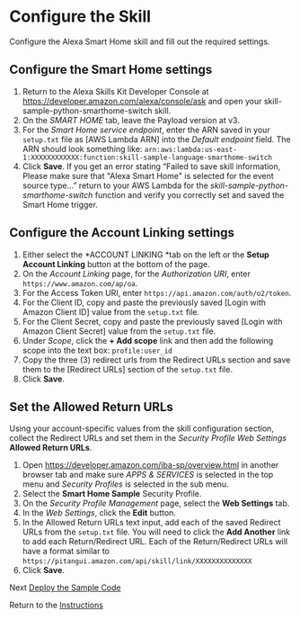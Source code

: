 # Configure the Skill

Configure the Alexa Smart Home skill and fill out the required settings.

## Configure the Smart Home settings

1. Return to the Alexa Skills Kit Developer Console at https://developer.amazon.com/alexa/console/ask and open your skill-sample-python-smarthome-switch skill.
2. On the *SMART HOME* tab, leave the Payload version at v3.
3. For the *Smart Home service endpoint*, enter the ARN saved in your `setup.txt` file as [AWS Lambda ARN] into the *Default endpoint* field. The ARN should look something like: `arn:aws:lambda:us-east-1:XXXXXXXXXXXX:function:skill-sample-language-smarthome-switch`
4. Click **Save**. If you get an error stating “Failed to save skill information, Please make sure that "Alexa Smart Home" is selected for the event source type...” return to your AWS Lambda for the *skill-sample-python-smarthome-switch* function and verify you correctly set and saved the Smart Home trigger.

## Configure the Account Linking settings

1. Either select the *ACCOUNT LINKING *tab on the left or the **Setup Account Linking** button at the bottom of the page.
2. On the *Account Linking* page, for the *Authorization URI*, enter `https://www.amazon.com/ap/oa`.
3. For the Access Token URI, enter `https://api.amazon.com/auth/o2/token`.
4. For the Client ID, copy and paste the previously saved [Login with Amazon Client ID] value from the `setup.txt` file.
5. For the Client Secret, copy and paste the previously saved [Login with Amazon Client Secret] value from the `setup.txt` file.
6. Under *Scope*, click the **+ Add scope** link and then add the following scope into the text box: `profile:user_id`
7. Copy the three (3) redirect urls from the Redirect URLs section and save them to the [Redirect URLs] section of the `setup.txt` file.
8. Click **Save**.

## Set the Allowed Return URLs

Using your account-specific values from the skill configuration section, collect the Redirect URLs and set them in the *Security Profile Web Settings* **Allowed Return URLs**.

1. Open https://developer.amazon.com/iba-sp/overview.html in another browser tab and make sure *APPS & SERVICES* is selected in the top menu and *Security Profiles* is selected in the sub menu.
2. Select the **Smart Home Sample** Security Profile.
3. On the *Security Profile Management* page, select the **Web Settings** tab.
4. In the *Web Settings*, click the **Edit** button.
5. In the Allowed Return URLs text input, add each of the saved Redirect URLs from the `setup.txt` file. You will need to click the **Add Another** link to add each Return/Redirect URL. Each of the Return/Redirect URLs will have a format similar to `https://pitangui.amazon.com/api/skill/link/XXXXXXXXXXXXXX`
6. Click **Save**.


Next [Deploy the Sample Code](deploy-the-sample-code.md)

Return to the [Instructions](README.md)